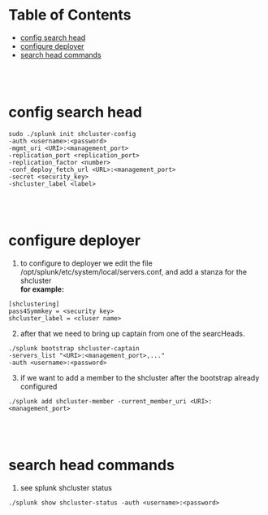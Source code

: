 # Table of Contents
- [config search head](#config-search-head)
- [configure deployer](#configure-deployer)
- [search head commands](#search-head-commands)

<br>
<br>

# config search head
```
sudo ./splunk init shcluster-config
-auth <username>:<password>
-mgmt_uri <URI>:<management_port>
-replication_port <replication_port>
-replication_factor <number>
-conf_deploy_fetch_url <URL>:<management_port>
-secret <security_key>
-shcluster_label <label>
```
<br>
<br>

# configure deployer
1)  to configure to deployer we edit the file /opt/splunk/etc/system/local/servers.conf,
 and add a stanza for the shcluster  
  <b>for example:  </b>
 ```
[shclustering]
pass4Symmkey = <security key>
shcluster_label = <cluser name>
```

2) after that we need to bring up captain from one of the searcHeads.
```
./splunk bootstrap shcluster-captain
-servers_list "<URI>:<management_port>,..."
-auth <username>:<password>
```

3) if we want to add a member to the shcluster after the bootstrap already configured  
```
./splunk add shcluster-member -current_member_uri <URI>:<management_port>
```

<br>
<br>

# search head commands
1) see splunk shcluster status  
```
./splunk show shcluster-status -auth <username>:<password>
```